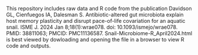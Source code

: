This repository includes raw data and R code from the publication Davidson GL, Cienfuegos IA, Dalesman S. Antibiotic-altered gut microbiota explain host memory plasticity and disrupt pace-of-life covariation for an aquatic snail. ISME J. 2024 Jan 8;18(1):wrae078. doi: 10.1093/ismejo/wrae078. PMID: 38811063; PMCID: PMC11136587.
Snail-Microbiome-R_April2024.html is best viewed by dowloading and opening the file in a browser to view R code and outputs. 
